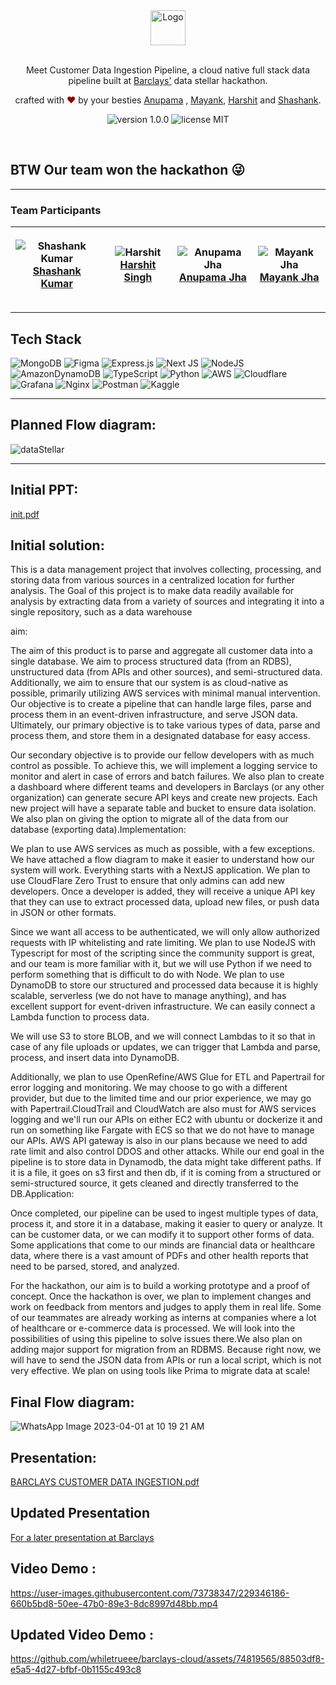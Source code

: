 <div align="center">
  <img alt="Logo" src="https://user-images.githubusercontent.com/73738347/229346352-b23fb62e-274d-4d0c-a90b-47efb34c162d.png" height="56" />
</div>


<br>
<p align="center">
Meet Customer Data Ingestion Pipeline, a cloud native full stack data pipeline built at <a href="https://barclays.com/">Barclays'</a> data stellar hackathon.
</p>
<p align="center">
crafted with <span style="color: #8b0000;">&hearts;</span> by your besties <a href="https://github.com/jhaanupama">Anupama</a> , <a href="https://github.com/mayank1611">Mayank</a>, <a href="https://github.com/whiletrueee">Harshit</a> and <a href="https://github.com/shawshankkumar">Shashank</a>.
</p>
<p align="center">
    <img src="https://img.shields.io/badge/version-1.0.0-yellowgreen" alt="version 1.0.0"/>
    <img src="https://img.shields.io/badge/license-MIT-brightgreen" alt="license MIT"/>
</p>
<br>


## BTW Our team won the hackathon 😜 

**************************

### Team Participants


| <p align="center">![Shashank Kumar](https://github.com/shawshankkumar.png?size=128)<br>[Shashank Kumar](https://github.com/shawshankkumar)</p> | <p align="center">![Harshit](https://github.com/whiletrueee.png?size=128)<br>[Harshit Singh](https://github.com/whiletrueee)</p> | <p align="center">![Anupama Jha](https://github.com/jhaanupama.png?size=128)<br>[Anupama Jha](https://www.linkedin.com/in/anupama-jha-523bb2207/)</p> | <p align="center">![Mayank Jha](https://github.com/mayank1611.png?size=128)<br>[Mayank Jha](https://www.linkedin.com/in/mayank1611/)</p> |
| -------------------------------------------------------------------------------------------------------------------------------- | ------------------------------------------------------------------------------------------------------------------------------------------------------ | ------------------------------------------------------------------------------------------------------------------------------------------------------ |  ------------------------------------------------------------------------------------------------------------------------------------------------------ | 


**************************

## Tech Stack

![MongoDB](https://img.shields.io/badge/MongoDB-%234ea94b.svg?style=for-the-badge&logo=mongodb&logoColor=white)
![Figma](https://img.shields.io/badge/figma-%23F24E1E.svg?style=for-the-badge&logo=figma&logoColor=white)
![Express.js](https://img.shields.io/badge/express.js-%23404d59.svg?style=for-the-badge&logo=express&logoColor=%2361DAFB)
![Next JS](https://img.shields.io/badge/Next-black?style=for-the-badge&logo=next.js&logoColor=white)
![NodeJS](https://img.shields.io/badge/node.js-6DA55F?style=for-the-badge&logo=node.js&logoColor=white)
![AmazonDynamoDB](https://img.shields.io/badge/Amazon%20DynamoDB-4053D6?style=for-the-badge&logo=Amazon%20DynamoDB&logoColor=white)
![TypeScript](https://img.shields.io/badge/typescript-%23007ACC.svg?style=for-the-badge&logo=typescript&logoColor=white)
![Python](https://img.shields.io/badge/python-3670A0?style=for-the-badge&logo=python&logoColor=ffdd54)
![AWS](https://img.shields.io/badge/AWS-%23FF9900.svg?style=for-the-badge&logo=amazon-aws&logoColor=white)
![Cloudflare](https://img.shields.io/badge/Cloudflare-F38020?style=for-the-badge&logo=Cloudflare&logoColor=white)
![Grafana](https://img.shields.io/badge/grafana-%23F46800.svg?style=for-the-badge&logo=grafana&logoColor=white)
![Nginx](https://img.shields.io/badge/nginx-%23009639.svg?style=for-the-badge&logo=nginx&logoColor=white)
![Postman](https://img.shields.io/badge/Postman-FF6C37?style=for-the-badge&logo=postman&logoColor=white)
![Kaggle](https://img.shields.io/badge/Kaggle-035a7d?style=for-the-badge&logo=kaggle&logoColor=white)
**************************

## Planned Flow diagram:

![dataStellar](https://user-images.githubusercontent.com/73738347/229346933-68070c6d-f443-445f-8a45-38049e167ff7.png)

**************************

## Initial PPT:

[init.pdf](https://github.com/shawshankkumar/barclays-cloud/files/14550730/init.pdf)

## Initial solution:
This is a data management project that involves collecting, processing, and storing data from various sources in a centralized location for further analysis. The Goal of this project is to make data readily available for analysis by extracting data from a variety of sources and integrating it into a single repository, such as a data warehouse

aim:

The aim of this product is to parse and aggregate all customer data into a single database. We aim to process structured data (from an RDBS), unstructured data (from APIs and other sources), and semi-structured data. Additionally, we aim to ensure that our system is as cloud-native as possible, primarily utilizing AWS services with minimal manual intervention. Our objective is to create a pipeline that can handle large files, parse and process them in an event-driven infrastructure, and serve JSON data. Ultimately, our primary objective is to take various types of data, parse and process them, and store them in a designated database for easy access.

Our secondary objective is to provide our fellow developers with as much control as possible. To achieve this, we will implement a logging service to monitor and alert in case of errors and batch failures. We also plan to create a dashboard where different teams and developers in Barclays (or any other organization) can generate secure API keys and create new projects. Each new project will have a separate table and bucket to ensure data isolation. We also plan on giving the option to migrate all of the data from our database (exporting data).Implementation:

We plan to use AWS services as much as possible, with a few exceptions. We have attached a flow diagram to make it easier to understand how our system will work. Everything starts with a NextJS application. We plan to use CloudFlare Zero Trust to ensure that only admins can add new developers. Once a developer is added, they will receive a unique API key that they can use to extract processed data, upload new files, or push data in JSON or other formats.

Since we want all access to be authenticated, we will only allow authorized requests with IP whitelisting and rate limiting. We plan to use NodeJS with Typescript for most of the scripting since the community support is great, and our team is more familiar with it, but we will use Python if we need to perform something that is difficult to do with Node. We plan to use DynamoDB to store our structured and processed data because it is highly scalable, serverless (we do not have to manage anything), and has excellent support for event-driven infrastructure. We can easily connect a Lambda function to process data.

We will use S3 to store BLOB, and we will connect Lambdas to it so that in case of any file uploads or updates, we can trigger that Lambda and parse, process, and insert data into DynamoDB.

Additionally, we plan to use OpenRefine/AWS Glue for ETL and Papertrail for error logging and monitoring. We may choose to go with a different provider, but due to the limited time and our prior experience, we may go with Papertrail.CloudTrail and CloudWatch are also must for AWS services logging and we'll run our APIs on either EC2 with ubuntu or dockerize it and run on something like Fargate with ECS so that we do not have to manage our APIs. AWS API gateway is also in our plans because we need to add rate limit and also control DDOS and other attacks. While our end goal in the pipeline is to store data in Dynamodb, the data might take different paths. If it is a file, it goes on s3 first and then db, if it is coming from a structured or semi-structured source, it gets cleaned and directly transferred to the DB.Application:

Once completed, our pipeline can be used to ingest multiple types of data, process it, and store it in a database, making it easier to query or analyze. It can be customer data, or we can modify it to support other forms of data. Some applications that come to our minds are financial data or healthcare data, where there is a vast amount of PDFs and other health reports that need to be parsed, stored, and analyzed.

For the hackathon, our aim is to build a working prototype and a proof of concept. Once the hackathon is over, we plan to implement changes and work on feedback from mentors and judges to apply them in real life. Some of our teammates are already working as interns at companies where a lot of healthcare or e-commerce data is processed. We will look into the possibilities of using this pipeline to solve issues there.We also plan on adding major support for migration from an RDBMS. Because right now, we will have to send the JSON data from APIs or run a local script, which is not very effective. We plan on using tools like Prima to migrate data at scale!


## Final Flow diagram:

![WhatsApp Image 2023-04-01 at 10 19 21 AM](https://user-images.githubusercontent.com/74819565/229266716-fecb8552-9973-4253-87fb-9d9224c60ebb.jpeg)

## Presentation: 

[BARCLAYS CUSTOMER DATA INGESTION.pdf](https://github.com/shawshankkumar/barclays-cloud/files/11131759/BARCLAYS.CUSTOMER.DATA.INGESTION.pdf)

## Updated Presentation

[For a later presentation at Barclays](https://docs.google.com/presentation/d/106gvkBV2QoVo9UJ9N60LKP_JxAVkZLR23HY4Fn1ZKuM/edit#slide=id.g4dfce81f19_0_45)

## Video Demo :

https://user-images.githubusercontent.com/73738347/229346186-660b5bd8-50ee-47b0-89e3-8dc8997d48bb.mp4

## Updated Video Demo :

https://github.com/whiletrueee/barclays-cloud/assets/74819565/88503df8-e5a5-4d27-bfbf-0b1155c493c8



